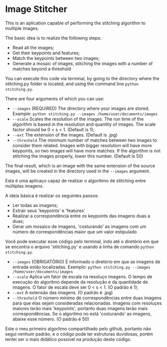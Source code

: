 # Image Stitcher

This is an aplication capable of performing the stitching algorithm to multiple images.

The basic idea is to realize the following steps:

- Read all the images;
- Get their keypoints and features;
- Match the keypoints between two images;
- Generate a mosaic of images, stitching the images with a number of matches beyond a threshold

You can execute this code via terminal, by going to the directory where the stitching.py folder is located, and using the command line ```python stitching.py```.

There are four arguments of which you can use:

- ```--images``` (REQUIRED) The directory where your images are stored. Example:  ```python stitching.py --images /home/user/documents/images```
- ```--scale``` Scales the resolution of the images. The run time of the algorithm is based in the resolution and quantity of images. The scale factor should be 0 < s < 1. (Default is 1);
- ```--ext``` The extension of the images. (Default is .jpg) 
- ```--threshold``` The minimum number of matches between two images to consider them related. Images with bigger resolution will have more keypoints, so two images will have more matches. If the algorithm is not stitching the images properly, lower this number. (Default is 50) 

The final result, which is an image with the same extension of the source images, will be created in the directory used in the ```--images``` argument.

Esta é uma aplicaço capaz de realizar o algoritimo de stitching entre múltiplas imagens.

A ideia básica é realizar os seguintes passos:

- Ler todas as imagens;
- Extrair seus 'keypoints' e 'features'
- Realizar a correspondência entre os keypoints das imagens duas a duas;
- Gerar um mosaico de imagens, 'costurando' as imagens com um número de correspondências maior que um valor estipulado

Você pode executar esse código pelo terminal, indo até o diretório em que se encontra o arquivo 'stitching.py' e usando a linha de comando ```python stitching.py```.

- ```--images``` (OBRIGATÓRIO) É informado o diretório em que as imagens de entrada estão localizadas. Exemplo:  ```python stitching.py --images /home/user/documents/images```
- ```--scale``` Aplica um fator de escala na resoluço imagens. O tempo de execução do algoritmo depende da resolução e da quantidade de imagens. O fator de escala deve ser 0 < s < 1. (O padrão é 1);
- ```--ext``` A extensão das imagens. (O padrão é .jpg) 
- ```--threshold``` O número mínimo de correspondências entre duas imagens para que elas sejam consideradas relacionadas. Imagens com resoluçes maiores terão mais 'keypoints', portanto duas imagens terão mais correspondências. Se o algoritmo no está 'costurando' as imagens, abaixe esse número. (O padrão é 50)

Este o meu primeiro algoritmo compartilhado pelo github, portanto não segui nenhum padrão, e o código pode ter estruturas duvidosas, porém tentei ser o mais didático possível na produção deste código. 
